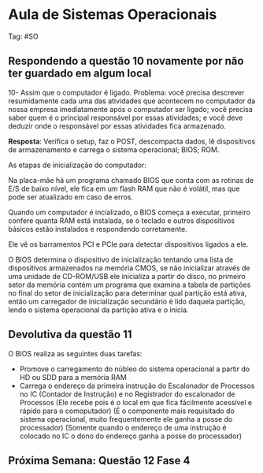 # Aula de Sistemas Operacionais

Tag: #SO

## Respondendo a questão 10 novamente por não ter guardado em algum local

10- Assim que o computador é ligado. Problema: você precisa descrever resumidamente cada uma das atividades que acontecem no computador da nossa empresa imediatamente após o computador ser ligado; você precisa saber quem é o principal responsável por essas atividades; e você deve deduzir onde o responsável por essas atividades fica armazenado.

**Resposta**: Verifica o setup, faz o POST, descompacta dados, lê dispositivos de armazenamento e carrega o sistema operacional; BIOS; ROM.

As etapas de inicialização do computador:

Na placa-mãe há um programa chamado BIOS que conta com as rotinas de E/S de baixo nível, ele fica em um flash RAM que não é volátil, mas que pode ser atualizado em caso de erros.

Quando um computador é incializado, o BIOS começa a executar, primeiro confere quanta RAM está instalada, se o teclado e outros dispositivos básicos estão instalados e respondendo corretamente.

Ele vê os barramentos PCI e PCIe para detectar dispositivos ligados a ele.

O BIOS determina o dispositivo de inicialização tentando uma lista de dispositivos armazenados na memória CMOS, se não inicializar através de uma unidade de CD-ROM/USB ele inicializa a partir do disco, no primeiro setor da memória contém um programa que examina a tabela de partições no final do setor de inicialização para determinar qual partição está ativa, então um carregador de inicialização secundário é lido daquela partição, lendo o sistema operacional da partição ativa e o inicia.

## Devolutiva da questão 11

O BIOS realiza as seguintes duas tarefas:

* Promove o carregamento do núbleo do sistema operacional a partir do HD ou SDD para a memória RAM
* Carrega o endereço da primeira instrução do Escalonador de Processos no IC (Contador de Instrução) e no Registrador do escalonador de Processos (Ele recebe pois é o local em que fica fácilmente acessível e rápido para o comoputador) (É o componente mais requisitado do sistema operacional, muito frequentemente ele ganha a posse do processador) (Somente quando o endereço de uma instrução é colocado no IC o dono do endereço ganha a posse do processador)

## Próxima Semana: Questão 12 Fase 4
